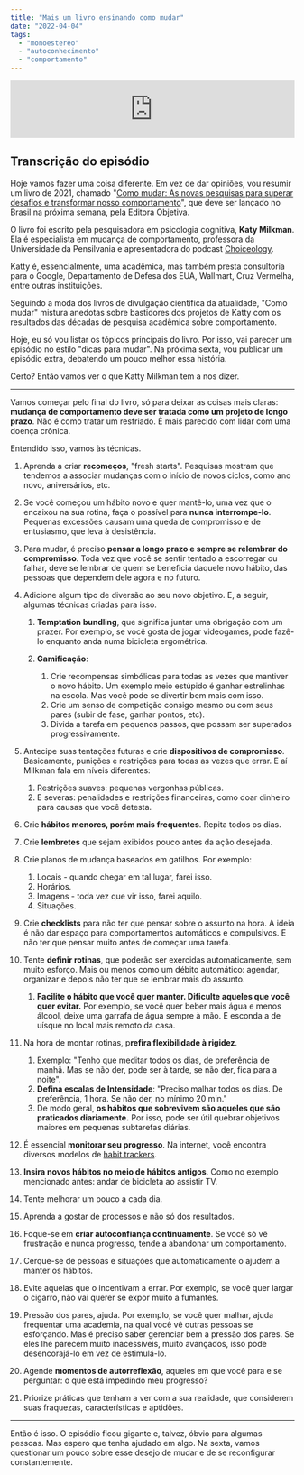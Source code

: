 ```yaml
---
title: "Mais um livro ensinando como mudar"
date: "2022-04-04"
tags: 
  - "monoestereo"
  - "autoconhecimento"
  - "comportamento"
---
```


<iframe src="https://anchor.fm/monoestereo/embed/episodes/Mais-um-livro-ensinando-como-mudar-e1gn9f1" height="102px" width="100%" frameborder="0" scrolling="no"></iframe>

## Transcrição do episódio

Hoje vamos fazer uma coisa diferente. Em vez de dar opiniões, vou resumir um livro de 2021, chamado "[Como mudar: As novas pesquisas para superar desafios e transformar nosso comportamento](https://www.amazon.com.br/Como-mudar-pesquisas-transformar-comportamento/dp/8547001506?_encoding=UTF8&pd_rd_w=n1D5p&pf_rd_p=14d5ed16-4c5a-41d7-ba6d-05be6b893f48&pf_rd_r=X3XCCFQJSAJ7JZXGKRCM&pd_rd_r=e00ae27b-7455-4fa6-affb-e38b13295dc5&pd_rd_wg=Wu8Zn&linkCode=ll1&tag=eduf-20&linkId=c46929553deb7532d7cf22b8930b6896&language=pt_BR&ref_=as_li_ss_tl)", que deve ser lançado no Brasil na próxima semana, pela Editora Objetiva.

O livro foi escrito pela pesquisadora em psicologia cognitiva, **Katy Milkman**. Ela é especialista em mudança de comportamento, professora da Universidade da Pensilvania e apresentadora do podcast [Choiceology](https://www.katymilkman.com/podcast).

Katty é, essencialmente, uma acadêmica, mas também presta consultoria para o Google, Departamento de Defesa dos EUA, Wallmart, Cruz Vermelha, entre outras instituições.

Seguindo a moda dos livros de divulgação científica da atualidade, "Como mudar" mistura anedotas sobre bastidores dos projetos de Katty com os resultados das décadas de pesquisa acadêmica sobre comportamento.

Hoje, eu só vou listar os tópicos principais do livro. Por isso, vai parecer um episódio no estilo "dicas para mudar". Na próxima sexta, vou publicar um episódio extra, debatendo um pouco melhor essa história.

Certo? Então vamos ver o que Katty Milkman tem a nos dizer.

* * *

Vamos começar pelo final do livro, só para deixar as coisas mais claras: **mudança de comportamento deve ser tratada como um projeto de longo prazo**. Não é como tratar um resfriado. É mais parecido com lidar com uma doença crônica.

Entendido isso, vamos às técnicas.

1. Aprenda a criar **recomeços**, "fresh starts". Pesquisas mostram que tendemos a associar mudanças com o início de novos ciclos, como ano novo, aniversários, etc.
2. Se você começou um hábito novo e quer mantê-lo, uma vez que o encaixou na sua rotina, faça o possível para **nunca interrompe-lo**. Pequenas excessões causam uma queda de compromisso e de entusiasmo, que leva à desistência.
3. Para mudar, é preciso **pensar a longo prazo e sempre se relembrar do compromisso**. Toda vez que você se sentir tentado a escorregar ou falhar, deve se lembrar de quem se beneficia daquele novo hábito, das pessoas que dependem dele agora e no futuro.
4. Adicione algum tipo de diversão ao seu novo objetivo. E, a seguir, algumas técnicas criadas para isso.
    
    1. **Temptation bundling**, que significa juntar uma obrigação com um prazer. Por exemplo, se você gosta de jogar videogames, pode fazê-lo enquanto anda numa bicicleta ergométrica.
    2. **Gamificação**:
        
        1. Crie recompensas simbólicas para todas as vezes que mantiver o novo hábito. Um exemplo meio estúpido é ganhar estrelinhas na escola. Mas você pode se divertir bem mais com isso.
        2. Crie um senso de competição consigo mesmo ou com seus pares (subir de fase, ganhar pontos, etc).
        3. Divida a tarefa em pequenos passos, que possam ser superados progressivamente.
5. Antecipe suas tentações futuras e crie **dispositivos de compromisso**. Basicamente, punições e restrições para todas as vezes que errar. E aí Milkman fala em níveis diferentes:
    
    1. Restrições suaves: pequenas vergonhas públicas.
    2. E severas: penalidades e restrições financeiras, como doar dinheiro para causas que você detesta.
6. Crie **hábitos menores, porém mais frequentes**. Repita todos os dias.
7. Crie **lembretes** que sejam exibidos pouco antes da ação desejada.
8. Crie planos de mudança baseados em gatilhos. Por exemplo:
    
    1. Locais - quando chegar em tal lugar, farei isso.
    2. Horários.
    3. Imagens - toda vez que vir isso, farei aquilo.
    4. Situações.
9. Crie **checklists** para não ter que pensar sobre o assunto na hora. A ideia é não dar espaço para comportamentos automáticos e compulsivos. E não ter que pensar muito antes de começar uma tarefa.
10. Tente **definir rotinas**, que poderão ser exercidas automaticamente, sem muito esforço. Mais ou menos como um débito automático: agendar, organizar e depois não ter que se lembrar mais do assunto.
    
    1. **Facilite o hábito que você quer manter. Dificulte aqueles que você quer evitar.** Por exemplo, se você quer beber mais água e menos álcool, deixe uma garrafa de água sempre à mão. E esconda a de uísque no local mais remoto da casa.
11. Na hora de montar rotinas, p**refira flexibilidade à rigidez**.
    
    1. Exemplo: "Tenho que meditar todos os dias, de preferência de manhã. Mas se não der, pode ser à tarde, se não der, fica para a noite".
    2. **Defina escalas de Intensidade**: "Preciso malhar todos os dias. De preferência, 1 hora. Se não der, no mínimo 20 min."
    3. De modo geral, **os hábitos que sobrevivem são aqueles que são praticados diariamente.** Por isso, pode ser útil quebrar objetivos maiores em pequenas subtarefas diárias.
12. É essencial **monitorar seu progresso**. Na internet, você encontra diversos modelos de [habit trackers](https://www.google.com/search?client=firefox-b-d&sxsrf=APq-WBsHmVgq9qMYib0WWwGg2DWq3XEjpw:1649086386091&q=habit+tracker&tbm=isch&chips=q:habit+tracker,g_1:free+printable:E_VIvu9u8Kw%3D&usg=AI4_-kSm_AX1FMcVJ1hjd9bZCLSbtVBvIg&sa=X&ved=2ahUKEwiZuvzB3fr2AhXcH7kGHRB4DgsQgIoDKAB6BAgGEAk&biw=1536&bih=750&dpr=1.25).
13. **Insira novos hábitos no meio de hábitos antigos**. Como no exemplo mencionado antes: andar de bicicleta ao assistir TV.
14. Tente melhorar um pouco a cada dia.
15. Aprenda a gostar de processos e não só dos resultados.
16. Foque-se em **criar autoconfiança continuamente**. Se você só vê frustração e nunca progresso, tende a abandonar um comportamento.
17. Cerque-se de pessoas e situações que automaticamente o ajudem a manter os hábitos.
18. Evite aquelas que o incentivam a errar. Por exemplo, se você quer largar o cigarro, não vai querer se expor muito a fumantes.
19. Pressão dos pares, ajuda. Por exemplo, se você quer malhar, ajuda frequentar uma academia, na qual você vê outras pessoas se esforçando. Mas é preciso saber gerenciar bem a pressão dos pares. Se eles lhe parecem muito inacessíveis, muito avançados, isso pode desencorajá-lo em vez de estimulá-lo.
20. Agende **momentos de autorreflexão**, aqueles em que você para e se perguntar: o que está impedindo meu progresso?
21. Priorize práticas que tenham a ver com a sua realidade, que considerem suas fraquezas, características e aptidões.

* * *

Então é isso. O episódio ficou gigante e, talvez, óbvio para algumas pessoas. Mas espero que tenha ajudado em algo. Na sexta, vamos questionar um pouco sobre esse desejo de mudar e de se reconfigurar constantemente.
